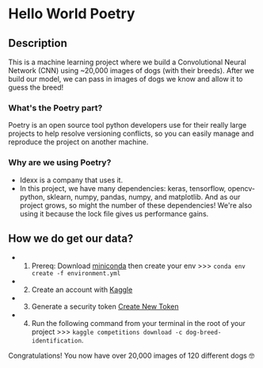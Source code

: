 # Hello World Poetry

## Description
This is a machine learning project where we build a Convolutional Neural Network (CNN)
using ~20,000 images of dogs (with their breeds). After we build our model, we can pass in images of dogs we know and allow it to guess the breed! 

### What's the Poetry part?
Poetry is an open source tool python developers use for their really large projects to help resolve versioning conflicts,
so you can easily manage and reproduce the project on another machine.

### Why are we using Poetry?
 - Idexx is a company that uses it.
 - In this project, we have many dependencies: keras, tensorflow, opencv-python, sklearn, numpy, pandas, numpy, and matplotlib. And as our project grows, so might the number of these dependencies! We're also using it because the lock file gives us performance gains.

 ## How we do get our data?
 - 1) Prereq: Download [miniconda](https://docs.conda.io/projects/miniconda/en/latest/) then create your env >>> `conda env create -f environment.yml`
 - 2) Create an account with [Kaggle](https://www.kaggle.com/)
 - 3) Generate a security token [Create New Token](https://www.kaggle.com/settings)
 - 4) Run the following command from your terminal in the root of your project >>> `kaggle competitions download -c dog-breed-identification`.

 Congratulations! You now have over 20,000 images of 120 different dogs 🤓